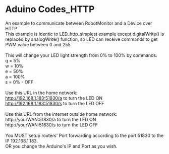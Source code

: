 Aduino Codes_HTTP
================
An example to communicate between RobotMonitor and a Device over HTTP<br>
This example is identic to LED_http_simplest example except digitalWrite() is replaced by analogWrite() function, so LED can receive commands to get PWM value between 0 and 255.<br>
<br>
This will change your LED light strength from 0% to 100% by commands:<br>
q = 5%<br>
w = 10%<br>
e = 50%<br>
a = 100%<br>
s = 0% - OFF<br>
<br>
Use this URL in the home network:<br>
http://192.168.1.183:51830/a to turn the LED ON<br>
http://192.168.1.183:51830/s to turn the LED OFF<br>
<br>
Use this URL from the internet outside home network:<br>
http://yourWAN:51830/a to turn the LED ON<br>
http://yourWAN:51830/s to turn the LED OFF<br>
<br>
You MUST setup routers' Port forwarding according to the port 51830 to the IP 192.168.1.183.<br>
OR you change the Arduino's IP and Port as you wish.<br>
